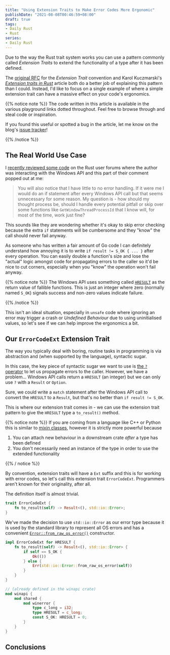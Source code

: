 ```yaml
---
title: "Using Extension Traits to Make Error Codes More Ergonomic"
publishDate: "2021-08-08T00:46:59+08:00"
draft: true
tags:
- Daily Rust
- Rust
series:
- Daily Rust
---
```


Due to the way the Rust trait system works you can use a pattern commonly called
*Extension Traits* to extend the functionality of a type after it has been
defined.

The [original RFC][rfc] for the *Extension Trait* convention and Karol
Kuczmarski's [*Extension traits in Rust*][xion] article both do a better job of
explaining this pattern than I could. Instead, I'd like to focus on a single
example of where a simple extension trait can have a massive effect on your
code's ergonomics.

{{% notice note %}}
The code written in this article is available in the various playground links
dotted throughout. Feel free to browse through and steal code or inspiration.

If you found this useful or spotted a bug in the article, let me know on the
blog's [issue tracker][issue]!

[issue]: https://github.com/Michael-F-Bryan/adventures.michaelfbryan.com/issues
{{% /notice %}}

## The Real World Use Case

I [recently reviewed some code][post] on the Rust user forums where the author
was interacting with the Windows API and this part of their comment popped out
at me:

> You will also notice that I have little to no error handling. If it were me I
> would do an if statement after every Windows API call but that seems
> unnecessary for some reason. My question is - how should my thought process
> be, should I handle every potential pitfall or skip over some functions like
> `GetWindowThreadProcessId` that I know will, for most of the time, work just
> fine?

This sounds like they are wondering whether it's okay to skip error checking
because the extra `if` statements will be cumbersome and they "know" the call
should never fail anyway.

As someone who has written a fair amount of Go code I can definitely understand
how annoying it is to write `if result != S_OK { ... }` after every operation.
You can easily double a function's size and lose the "actual" logic amongst
code for propagating errors to the caller so it'd be nice to cut corners,
especially when you "know" the operation won't fail anyway.

{{% notice note %}}
The Windows API uses something called [`HRESULT`][hresult] as the return value
of fallible functions. This is just an integer where zero (normally named
`S_OK`) signals success and non-zero values indicate failure.

[hresult]: https://docs.microsoft.com/en-us/windows/win32/com/error-handling-in-com
{{% /notice %}}

This isn't an ideal situation, especially in `unsafe` code where ignoring an
error may trigger a crash or *Undefined Behaviour* due to using uninitialised
values, so let's see if we can help improve the ergonomics a bit.

## Our `ErrorCodeExt` Extension Trait

The way you typically deal with boring, routine tasks in programming is via
abstraction and (when supported by the language), syntactic sugar.

In this case, the key piece of syntactic sugar we want to use is [the `?`
operator][question-mark] to let us propagate errors to the caller. However,
we have a problem... Windows API calls return a `HRESULT` (an integer) but we
can only use `?` with a `Result` or `Option`.

Sure, we could write a `match` statement after the Windows API call to convert
the `HRESULT` to a `Result`, but that's no better than `if result != S_OK`.

This is where our extension trait comes in - we can use the extension trait
pattern to give the `HRESULT` type a `to_result()` method.

{{% notice note %}}
If you are coming from a language like C++ or Python this is similar to [mixin
classes][mixin-classes], however it is strictly more powerful because

1. You can attach new behaviour in a downstream crate *after* a type has been
   defined
2. You don't necessarily need an instance of the type in order to use the
   extended functionality

[mixin-classes]: https://stackoverflow.com/questions/533631/what-is-a-mixin-and-why-are-they-useful
{{% / notice %}}

By convention, extension traits will have a `Ext` suffix and this is for working
with error codes, so let's call this extension trait `ErrorCodeExt`.
Programmers aren't known for their originality, after all.

The definition itself is almost trivial.

```rust
trait ErrorCodeExt {
    fn to_result(self) -> Result<(), std::io::Error>;
}
```

We've made the decision to use `std::io::Error` as our error type because it is
used by the standard library to represent all OS errors and has a convenient
[`Error::from_raw_os_error()`][from-os] constructor.

```rust
impl ErrorCodeExt for HRESULT {
    fn to_result(self) -> Result<(), std::io::Error> {
        if self == S_OK {
            Ok(())
        } else {
            Err(std::io::Error::from_raw_os_error(self))
        }
    }
}

// (already defined in the winapi crate)
mod winapi {
    mod shared {
        mod winerror {
            type c_long = i32;
            type HRESULT = c_long;
            const S_OK: HRESULT = 0;
        }
    }
}
```

##

## Conclusions

[post]: https://users.rust-lang.org/t/code-review-on-windows-api-usage/62921
[xion]: http://xion.io/post/code/rust-extension-traits.html
[rfc]: https://rust-lang.github.io/rfcs/0445-extension-trait-conventions.html
[question-mark]: https://doc.rust-lang.org/book/ch09-02-recoverable-errors-with-result.html#a-shortcut-for-propagating-errors-the--operator
[from-os]: https://doc.rust-lang.org/std/io/struct.Error.html#method.from_raw_os_error
